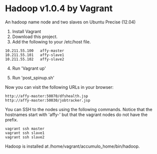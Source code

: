 Hadoop v1.0.4 by Vagrant
=======================

An hadoop name node and two slaves on Ubuntu Precise (12.04)

1. Install Vagrant
2. Download this project.
3. Add the following to your /etc/host file.
 
```
10.211.55.100	affy-master
10.211.55.101	affy-slave1
10.211.55.102	affy-slave2
```

4. Run 'Vagrant up'

5. Run 'post_spinup.sh'

Now you can visit the following URLs in your browser:

```
http://affy-master:50070/dfshealth.jsp
http://affy-master:50030/jobtracker.jsp
```

You can SSH to the nodes using the following commands. Notice that the hostnames start with 'affy-' but that 
the vagrant nodes do not have the prefix.

```
vagrant ssh master
vagrant ssh slave1
vagrant ssh slave2
```

Hadoop is installed at /home/vagrant/accumulo_home/bin/hadoop.
